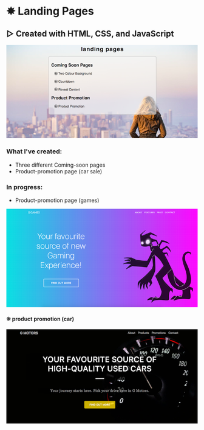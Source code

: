 # ✸ Landing Pages
## ▷ Created with HTML, CSS, and JavaScript

![Alt text](/images/landing-pages.png?raw=true "landing pages")

### What I've created:
* Three different Coming-soon pages
* Product-promotion page (car sale)

### In progress:
* Product-promotion page (games)

![Alt text](/images/product-promo-two.png?raw=true "product promotion games")

#### ❊ product promotion (car)
![Alt text](/images/product-promo.png?raw=true "product promotion cars")
